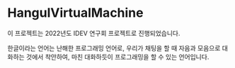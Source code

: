 # HangulVirtualMachine
이 프로젝트는 2022년도 IDEV 연구회 프로젝트로 진행되었습니다.

한글이라는 언어는 난해한 프로그래밍 언어로, 
우리가 채팅을 할 때 자음과 모음으로 대화하는 것에서 착안하여, 마친 대화하듯이 프로그래밍을 할 수 있는 언어입니다.
